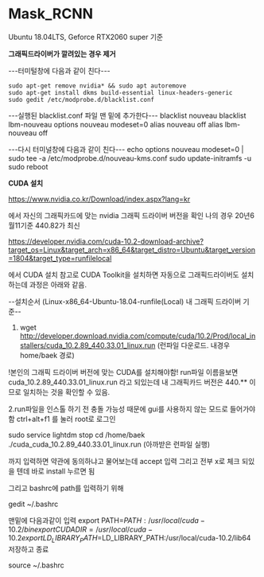 # Mask_RCNN
Ubuntu 18.04LTS, Geforce RTX2060 super 기준

**그래픽드라이버가 깔려있는 경우 제거**

---터미털창에 다음과 같이 친다---

    sudo apt-get remove nvidia* && sudo apt autoremove
    sudo apt-get install dkms build-essential linux-headers-generic
    sudo gedit /etc/modprobe.d/blacklist.conf


---실행된 blacklist.conf 파일 맨 밑에 추가한다---
blacklist nouveau
blacklist lbm-nouveau
options nouveau modeset=0
alias nouveau off
alias lbm-nouveau off
 

---다시 터미널창에 다음과 같이 친다---
echo options nouveau modeset=0 | sudo tee -a /etc/modprobe.d/nouveau-kms.conf
sudo update-initramfs -u
sudo reboot

**CUDA 설치**

https://www.nvidia.co.kr/Download/index.aspx?lang=kr    

에서 자신의 그래픽카드에 맞는 nvidia 그래픽 드라이버 버전을 확인
나의 경우 20년6월11기준 440.82가 최신
 
  
https://developer.nvidia.com/cuda-10.2-download-archive?target_os=Linux&target_arch=x86_64&target_distro=Ubuntu&target_version=1804&target_type=runfilelocal 
   
에서 CUDA 설치
참고로 CUDA Toolkit을 설치하면 자동으로 그래픽드라이버도 설치하는데 과정은 아래와 같음.


--설치순서 (Linux-x86_64-Ubuntu-18.04-runfile(Local) 내 그래픽 드라이버 기준--
  
 1. wget http://developer.download.nvidia.com/compute/cuda/10.2/Prod/local_installers/cuda_10.2.89_440.33.01_linux.run 
    (런파일 다운로드. 내경우 home/baek 경로)
 
  !본인의 그래픽 드라이버 버전에 맞는 CUDA를 설치해야함! 
  run파일 이름을보면 cuda_10.2.89_440.33.01_linux.run 라고 되있는데 내 그래픽카드 버전은 440.** 이므로 일치하는 것을 확인할 수 있음.

 2.run파일을 인스톨 하기 전 충돌 가능성 때문에 gui를 사용하지 않는 모드로 들어가야함
   ctrl+alt+f1 
   를 눌러 root로 로그인
   
 
   sudo service lightdm stop
   cd /home/baek
   ./cuda_cuda_10.2.89_440.33.01_linux.run      (아까받은 런파일 실행)
 
 
 
 까지 입력하면 약관에 동의하냐고 물어보는데  accept 입력
 그리고 전부 x로 체크 되있을 텐데 바로 install 누르면 됨
 
 그리고 bashrc에 path를 입력하기 위해
 
 
 gedit ~/.bashrc  
 
 맨밑에 다음과같이 입력
 export PATH=$PATH:/usr/local/cuda-10.2/bin
 export CUDADIR=/usr/local/cuda-10.2
 export LD_LIBRARY_PATH=$LD_LIBRARY_PATH:/usr/local/cuda-10.2/lib64
 저장하고 종료
 
 source ~/.bashrc 
 
 

 
 
